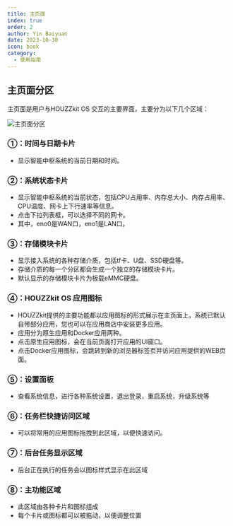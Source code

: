 ```yaml
---
title: 主页面
index: true
order: 2
author: Yin Baiyuan
date: 2023-10-30
icon: book
category:
  - 使用指南
---
```


## 主页面分区

主页面是用户与HOUZZkit OS 交互的主要界面，主要分为以下几个区域：

![主页面分区](/assets/image/hos_doc/hos_doc_home.jpg)

### ①：时间与日期卡片
- 显示智能中枢系统的当前日期和时间。

### ②：系统状态卡片
- 显示智能中枢系统的当前状态，包括CPU占用率、内存总大小、内存占用率、CPU温度、网卡上下行速率等信息。
- 点击下拉列表框，可以选择不同的网卡。
- 其中，eno0是WAN口，eno1是LAN口。
  
### ③：存储模块卡片
- 显示接入系统的各种存储介质，包括tf卡、U盘、SSD硬盘等。
- 存储介质的每一个分区都会生成一个独立的存储模块卡片。
- 默认显示的存储模块卡片为板载eMMC硬盘。

### ④：HOUZZkit OS 应用图标
- HOUZZkit提供的主要功能都以应用图标的形式展示在主页面上，系统已默认自带部分应用，您也可以在应用商店中安装更多应用。
- 应用分为原生应用和Docker应用两种。
- 点击原生应用图标，会在当前页面打开应用的UI窗口。
- 点击Docker应用图标，会跳转到新的浏览器标签页并访问应用提供的WEB页面。

### ⑤：设置面板
- 查看系统信息，进行各种系统设置，退出登录，重启系统，升级系统等

### ⑥：任务栏快捷访问区域
- 可以将常用的应用图标拖拽到此区域，以便快速访问。

### ⑦：后台任务显示区域
- 后台正在执行的任务会以图标样式显示在此区域

### ⑧：主功能区域
- 此区域由各种卡片和图标组成
- 每个卡片或图标都可以被拖动，以便调整位置
